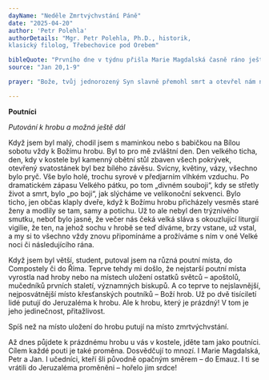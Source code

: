 ```yaml
---
dayName: "Neděle Zmrtvýchvstání Páně"
date: "2025-04-20"
author: 'Petr Polehla'
authorDetails: "Mgr. Petr Polehla, Ph.D., historik,
klasický filolog, Třebechovice pod Orebem"

bibleQuote: "Prvního dne v týdnu přišla Marie Magdalská časně ráno ještě za tmy ke hrobu a viděla, že je kámen od hrobu odstraněn. Běžela proto k Šimonu Petrovi a k tomu druhému učedníkovi, kterého Ježíš miloval, a řekla jim: „Vzali Pána z hrobu a nevíme, kam ho položili.“ Petr a ten druhý učedník tedy vyšli a zamířili ke hrobu. Oba běželi zároveň, ale ten druhý učedník byl rychlejší než Petr a doběhl k hrobu první. Naklonil se dovnitř a viděl, že tam leží (pruhy) plátna, ale dovnitř nevešel. Pak za ním přišel i Šimon Petr, vešel do hrobky a viděl, že tam leží (pruhy) plátna. Rouška však, která byla na Ježíšově hlavě, neležela u těch (pruhů) plátna, ale složená zvlášť na jiném místě. Potom vstoupil i ten druhý učedník, který přišel ke hrobu první, viděl a uvěřil. Ještě totiž nerozuměli Písmu, že Ježíš musí vstát z mrtvých."
source: "Jan 20,1-9"

prayer: "Bože, tvůj jednorozený Syn slavně přemohl smrt a otevřel nám nebe; prosíme tě: dej, ať ve světle jeho vzkříšení vstaneme k novému životu, a obnov nás svým Duchem, abychom směřovali k tobě do nebeské slávy. Skrze tvého Syna Ježíše Krista, našeho Pána, neboť on s tebou v jednotě Ducha Svatého žije a kraluje po všechny věky věků. Amen."

---
```


**Poutníci**

*Putování k hrobu a možná ještě dál*

Když jsem byl malý, chodil jsem s maminkou nebo s babičkou na Bílou sobotu vždy k Božímu hrobu. Byl to pro mě zvláštní den. Den velkého ticha, den, kdy v kostele byl kamenný obětní stůl zbaven všech pokrývek, otevřený svatostánek byl bez bílého závěsu. Svícny, květiny, vázy, všechno bylo pryč. Vše bylo holé, trochu syrové v předjarním vlhkém vzduchu. Po dramatickém zápasu Velkého pátku, po tom „divném souboji“, kdy se střetly život a smrt, bylo „po boji“, jak slýcháme ve velikonoční sekvenci. Bylo ticho, jen občas klaply dveře, když k Božímu hrobu přicházely vesměs staré ženy a modlily se tam, samy a potichu. Už to ale nebyl den trýznivého smutku, neboť bylo jasné, že večer nás čeká velká sláva s okouzlující liturgií vigilie, že ten, na jehož sochu v hrobě se teď díváme, brzy vstane, už vstal, a my si to všechno vždy znovu připomínáme a prožíváme s ním v oné Velké noci či následujícího rána.

Když jsem byl větší, student, putoval jsem na různá poutní místa, do Compostely či do Říma. Teprve tehdy mi došlo, že nejstarší poutní místa vyrostla nad hroby nebo na místech uložení ostatků světců – apoštolů, mučedníků prvních staletí, významných biskupů. A co teprve to nejslavnější, nejposvátnější místo křesťanských poutníků – Boží hrob. Už po dvě tisíciletí lidé putují do Jeruzaléma k hrobu. Ale k hrobu, který je prázdný! V tom je jeho jedinečnost, přitažlivost. 

Spíš než na místo uložení do hrobu putují na místo zmrtvýchvstání.

Až dnes půjdete k prázdnému hrobu u vás v kostele, jděte tam jako poutníci. Cílem každé pouti je také proměna. Dosvědčují to mnozí.  I Marie Magdalská, Petr a Jan. I učedníci, kteří šli původně opačným směrem – do Emauz. I ti se vrátili do Jeruzaléma proměněni – hořelo jim srdce!
